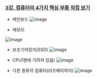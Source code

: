 ### [3강. 컴퓨터의 4가지 핵심 부품 직접 보기](https://www.youtube.com/watch?v=aSJhrSb3R2I)

- 메인보드
![image](https://github.com/andongmin94/computer-science/assets/110483588/1e7df15f-64a4-4a7d-8b87-2740243a312c)

- 메모리

![image](https://github.com/andongmin94/computer-science/assets/110483588/a27645bb-bf46-449f-bb97-1c23c4e226de)

- 보조기억장치(SSD)
![image](https://github.com/andongmin94/computer-science/assets/110483588/bdb295f1-827e-42d9-88a1-c5f6bfab1d74)

- CPU(팬에 가려져 있음)
![image](https://github.com/andongmin94/computer-science/assets/110483588/850aaa54-1fa6-4f12-999a-fa50be2aa0cf)

- 다른 종류의 컴퓨터(라즈베리파이)
![image](https://github.com/andongmin94/computer-science/assets/110483588/fc94329c-9628-4534-8cc2-6dd88f123392)
